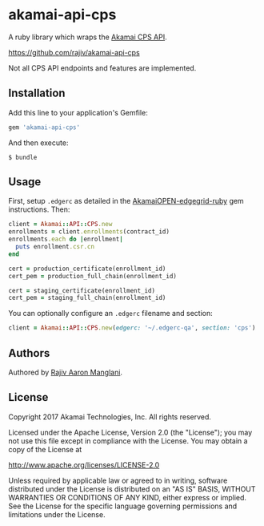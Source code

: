 # akamai-api-cps

A ruby library which wraps the [Akamai CPS API](https://developer.akamai.com/api/luna/cps/overview.html).

https://github.com/rajiv/akamai-api-cps

Not all CPS API endpoints and features are implemented.

## Installation

Add this line to your application's Gemfile:

```ruby
gem 'akamai-api-cps'
```

And then execute:

    $ bundle

## Usage

First, setup `.edgerc` as detailed in the [AkamaiOPEN-edgegrid-ruby](https://github.com/akamai/AkamaiOPEN-edgegrid-ruby) gem instructions. Then:

```ruby
client = Akamai::API::CPS.new
enrollments = client.enrollments(contract_id)
enrollments.each do |enrollment|
  puts enrollment.csr.cn
end
```

```ruby
cert = production_certificate(enrollment_id)
cert_pem = production_full_chain(enrollment_id)

cert = staging_certificate(enrollment_id)
cert_pem = staging_full_chain(enrollment_id)
```

You can optionally configure an `.edgerc` filename and section:

```ruby
client = Akamai::API::CPS.new(edgerc: '~/.edgerc-qa', section: 'cps')
```

## Authors

Authored by [Rajiv Aaron Manglani](https://www.rajivmanglani.com/).

## License

Copyright 2017 Akamai Technologies, Inc. All rights reserved.

Licensed under the Apache License, Version 2.0 (the "License");
you may not use this file except in compliance with the License.
You may obtain a copy of the License at

http://www.apache.org/licenses/LICENSE-2.0

Unless required by applicable law or agreed to in writing, software
distributed under the License is distributed on an "AS IS" BASIS,
WITHOUT WARRANTIES OR CONDITIONS OF ANY KIND, either express or implied.
See the License for the specific language governing permissions and
limitations under the License.
